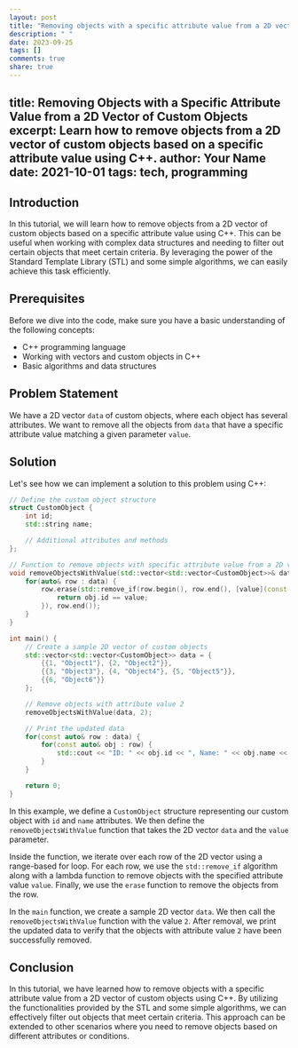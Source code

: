 ```yaml
---
layout: post
title: "Removing objects with a specific attribute value from a 2D vector of custom objects"
description: " "
date: 2023-09-25
tags: []
comments: true
share: true
---
```

title: Removing Objects with a Specific Attribute Value from a 2D Vector of Custom Objects
excerpt: Learn how to remove objects from a 2D vector of custom objects based on a specific attribute value using C++.
author: Your Name
date: 2021-10-01
tags: tech, programming
---

## Introduction

In this tutorial, we will learn how to remove objects from a 2D vector of custom objects based on a specific attribute value using C++. This can be useful when working with complex data structures and needing to filter out certain objects that meet certain criteria. By leveraging the power of the Standard Template Library (STL) and some simple algorithms, we can easily achieve this task efficiently.

## Prerequisites

Before we dive into the code, make sure you have a basic understanding of the following concepts:

- C++ programming language
- Working with vectors and custom objects in C++
- Basic algorithms and data structures

## Problem Statement

We have a 2D vector `data` of custom objects, where each object has several attributes. We want to remove all the objects from `data` that have a specific attribute value matching a given parameter `value`. 

## Solution

Let's see how we can implement a solution to this problem using C++:

```cpp
// Define the custom object structure
struct CustomObject {
    int id;
    std::string name;

    // Additional attributes and methods
};

// Function to remove objects with specific attribute value from a 2D vector
void removeObjectsWithValue(std::vector<std::vector<CustomObject>>& data, int value) {
    for(auto& row : data) {
        row.erase(std::remove_if(row.begin(), row.end(), [value](const CustomObject& obj){
            return obj.id == value;
        }), row.end());
    }
}

int main() {
    // Create a sample 2D vector of custom objects
    std::vector<std::vector<CustomObject>> data = {
        {{1, "Object1"}, {2, "Object2"}},
        {{3, "Object3"}, {4, "Object4"}, {5, "Object5"}},
        {{6, "Object6"}}
    };

    // Remove objects with attribute value 2
    removeObjectsWithValue(data, 2);

    // Print the updated data
    for(const auto& row : data) {
        for(const auto& obj : row) {
            std::cout << "ID: " << obj.id << ", Name: " << obj.name << std::endl;
        }
    }

    return 0;
}
```

In this example, we define a `CustomObject` structure representing our custom object with `id` and `name` attributes. We then define the `removeObjectsWithValue` function that takes the 2D vector `data` and the `value` parameter. 

Inside the function, we iterate over each row of the 2D vector using a range-based for loop. For each row, we use the `std::remove_if` algorithm along with a lambda function to remove objects with the specified attribute value `value`. Finally, we use the `erase` function to remove the objects from the row.

In the `main` function, we create a sample 2D vector `data`. We then call the `removeObjectsWithValue` function with the value `2`. After removal, we print the updated data to verify that the objects with attribute value `2` have been successfully removed.

## Conclusion

In this tutorial, we have learned how to remove objects with a specific attribute value from a 2D vector of custom objects using C++. By utilizing the functionalities provided by the STL and some simple algorithms, we can effectively filter out objects that meet certain criteria. This approach can be extended to other scenarios where you need to remove objects based on different attributes or conditions.